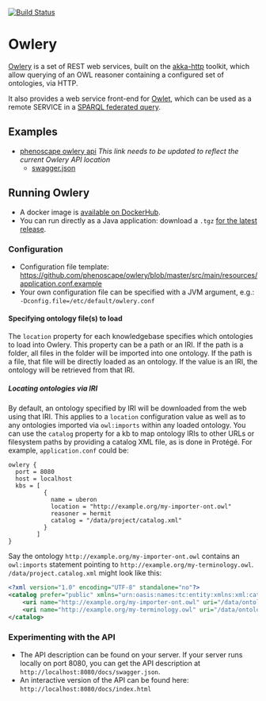 [![Build Status](https://secure.travis-ci.org/phenoscape/owlery.png)](http://travis-ci.org/phenoscape/owlery)

# Owlery

[Owlery](https://owlery.phenoscape.org/api/) is a set of REST web services, built on the [akka-http](https://akka.io) toolkit, which allow querying of an OWL reasoner containing a configured set of ontologies, via HTTP.

It also provides a web service front-end for [Owlet](https://github.com/phenoscape/owlet), which can be used as a remote SERVICE in a [SPARQL federated query](http://www.w3.org/TR/sparql11-federated-query/).

## Examples

 * [phenoscape owlery api](https://owlery.phenoscape.org/api/) _This link needs to be updated to reflect the current Owlery API location_
     * [swagger.json](https://owlery.phenoscape.org/json/swagger.json)

## Running Owlery

* A docker image is [available on DockerHub](https://hub.docker.com/r/phenoscape/owlery).
* You can run directly as a Java application: download a `.tgz` [for the latest release](https://github.com/phenoscape/owlery/releases/latest).

### Configuration

* Configuration file template: https://github.com/phenoscape/owlery/blob/master/src/main/resources/application.conf.example
* Your own configuration file can be specified with a JVM argument, e.g.: `-Dconfig.file=/etc/default/owlery.conf`

#### Specifying ontology file(s) to load

The `location` property for each knowledgebase specifies which ontologies to load into Owlery. This property can be a path or an IRI. If the path is a folder, all files in the folder will be imported into one ontology. If the path is a file, that file will be directly loaded as an ontology. If the value is an IRI, the ontology will be retrieved from that IRI.

##### Locating ontologies via IRI

By default, an ontology specified by IRI will be downloaded from the web using that IRI. This applies to a `location` configuration value as well as to any ontologies imported via `owl:imports` within any loaded ontology. You can use the `catalog` property for a kb to map ontology IRIs to other URLs or filesystem paths by providing a catalog XML file, as is done in Protégé. For example, `application.conf` could be:

```
owlery {
  port = 8080
  host = localhost
  kbs = [
          {
            name = uberon
            location = "http://example.org/my-importer-ont.owl"
            reasoner = hermit
            catalog = "/data/project/catalog.xml"
          }
        ]
}
```

Say the ontology `http://example.org/my-importer-ont.owl` contains an `owl:imports` statement pointing to `http://example.org/my-terminology.owl`. `/data/project.catalog.xml` might look like this:

```xml
<?xml version="1.0" encoding="UTF-8" standalone="no"?>
<catalog prefer="public" xmlns="urn:oasis:names:tc:entity:xmlns:xml:catalog">
    <uri name="http://example.org/my-importer-ont.owl" uri="/data/ontologies/my-importer-ont.owl"/>
    <uri name="http://example.org/my-terminology.owl" uri="/data/ontologies/my-terminology.owl"/>
</catalog>
```

### Experimenting with the API

* The API description can be found on your server.  If your server runs locally on port 8080, you can get the API description at `http://localhost:8080/docs/swagger.json`.
* An interactive version of the API can be found here: `http://localhost:8080/docs/index.html`
